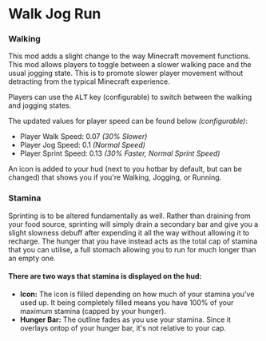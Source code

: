 # Walk Jog Run

### Walking
This mod adds a slight change to the way Minecraft movement functions. 
This mod allows players to toggle between a slower walking pace and the usual jogging state.
This is to promote slower player movement without detracting from the typical Minecraft experience.

Players can use the <kbd>ALT</kbd> key (configurable) to switch between the walking and jogging states.

The updated values for player speed can be found below *(configurable)*:
- Player Walk Speed: 0.07 *(30% Slower)*
- Player Jog Speed: 0.1 *(Normal Speed)*
- Player Sprint Speed: 0.13 *(30% Faster, Normal Sprint Speed)*

An icon is added to your hud (next to you hotbar by default, but can be changed) that shows you if you're
Walking, Jogging, or Running.

### Stamina

Sprinting is to be altered fundamentally as well. Rather than draining from your food source, 
sprinting will simply drain a secondary bar and give you a slight slowness debuff after expending 
it all the way without allowing it to recharge. The hunger that you have instead acts as the 
total cap of stamina that you can utilise, a full stomach allowing you to run for much longer 
than an empty one.

#### There are two ways that stamina is displayed on the hud:
- **Icon:** The icon is filled depending on how much of your stamina you've used up. It being completely filled means you have 100% of your maximum stamina (capped by your hunger).
- **Hunger Bar:** The outline fades as you use your stamina. Since it overlays ontop of your hunger bar, it's not relative to your cap.

